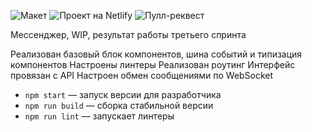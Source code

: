 ![Макет](https://www.figma.com/design/xZ9pGaxrjqaGgwZ1nJPDCz/Chat_external_link?node-id=0-1&t=HPY3rRbPwJETz5kV-1)
![Проект на Netlify](https://66f9e23fdfa7ac8a5b7c94f2--urmanta-messenger.netlify.app)
![Пулл-реквест](https://github.com/urmanta/middle.messenger.praktikum.yandex/pull/6)

Мессенджер, WIP, результат работы третьего спринта

Реализован базовый блок компонентов, шина событий и типизация компонентов
Настроены линтеры
Реализован роутинг
Интерфейс провязан с API
Настроен обмен сообщениями по WebSocket

- `npm start` — запуск версии для разработчика
- `npm run build` — сборка стабильной версии
- `npm run lint` — запускает линтеры
